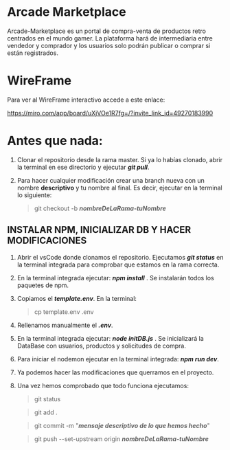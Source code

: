 # Arcade Marketplace

Arcade-Marketplace es un portal de compra-venta de productos retro centrados en el mundo gamer.
La plataforma hará de intermediaria entre vendedor y comprador y los usuarios solo podrán publicar o comprar si están registrados.

# WireFrame

Para ver al WireFrame interactivo accede a este enlace:

https://miro.com/app/board/uXjVOe1R7fg=/?invite_link_id=49270183990

# Antes que nada:

1.  Clonar el repositorio desde la rama master. Si ya lo habías clonado, abrir la terminal en ese directorio y ejecutar **_git pull_**.

2.  Para hacer cualquier modificación crear una branch nueva con un nombre **descriptivo** y tu nombre al final. Es decir, ejecutar en la terminal lo siguiente:

    > git checkout -b **_nombreDeLaRama-tuNombre_**

## INSTALAR NPM, INICIALIZAR DB Y HACER MODIFICACIONES

1.  Abrir el vsCode donde clonamos el repositorio. Ejecutamos **_git status_** en la terminal integrada para comprobar que estamos en la rama correcta.

2.  En la terminal integrada ejecutar: **_npm install_** . Se instalarán todos los paquetes de npm.

3.  Copiamos el **_template.env_**. En la terminal:

    > cp template.env .env

4.  Rellenamos manualmente el **_.env_**.

5.  En la terminal integrada ejecutar: **_node initDB.js_** . Se inicializará la DataBase con usuarios, productos y solicitudes de compra.

6.  Para iniciar el nodemon ejecutar en la terminal integrada: **_npm run dev_**.

7.  Ya podemos hacer las modificaciones que querramos en el proyecto.

8.  Una vez hemos comprobado que todo funciona ejecutamos:

    > git status

    > git add .

    > git commit -m "**_mensaje descriptivo de lo que hemos hecho_**"

    > git push --set-upstream origin **_nombreDeLaRama-tuNombre_**
